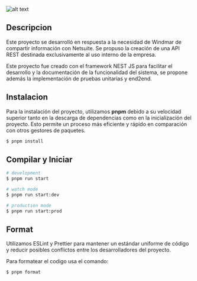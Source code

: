 ![alt text](https://windmar-website-cms.s3.amazonaws.com/Components/Logo/Logo-PR.webp)

## Descripcion

Este proyecto se desarrolló en respuesta a la necesidad de Windmar de compartir información con Netsuite. Se propuso la creación de una API REST destinada exclusivamente al uso interno de la empresa.

Este proyecto fue creado con el framework NEST JS para facilitar el desarrollo y la documentación de la funcionalidad del sistema, se propone además la implementación de pruebas unitarias y end2end.

## Instalacion

Para la instalación del proyecto, utilizamos **pnpm** debido a su velocidad superior tanto en la descarga de dependencias como en la inicialización del proyecto. Esto permite un proceso más eficiente y rápido en comparación con otros gestores de paquetes.

```bash
$ pnpm install
```

## Compilar y Iniciar

```bash
# development
$ pnpm run start

# watch mode
$ pnpm run start:dev

# production mode
$ pnpm run start:prod
```

## Format

Utilizamos ESLint y Prettier para mantener un estándar uniforme de código y reducir posibles conflictos entre los desarrolladores del proyecto.

Para formatear el codigo usa el comando:

```bash
$ pnpm format
```

